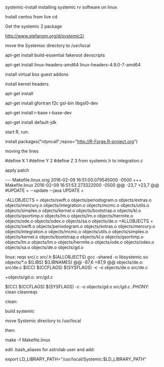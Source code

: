 systemic-install
installing systemic rv software on linux

Install centos from live cd

Get the systemic 2 package

http://www.stefanom.org/d/systemic2/

move the Systemoc directory to /usr/local

apt-get install build-essential fakeroot devscripts

apt-get install linux-headers-amd64 linux-headers-4.9.0-7-amd64

install virtual box guest addons

install kernel headers

apt-get install

apt-get install gfortran f2c gsl-bin libgsl0-dev

apt-get install r-base r-base-dev

apt-get install default-jdk

start R, run:

install.packages("rdyncall",repos="http://R-Forge.R-project.org")

moving the lines

#define X 1 #define Y 2 #define Z 3 from systemic.h to integration.c

apply patch

--- Makefile.linux.orig	2016-02-09 16:51:00.079545000 -0500 +++ Makefile.linux	2016-02-09 16:51:53.273322000 -0500 @@ -23,7 +23,7 @@ #UPDATE = --update --java UPDATE =

-ALLOBJECTS = objects/swift.o objects/periodogram.o objects/extras.o objects/mercury.o objects/integration.o objects/mcmc.o objects/utils.o objects/simplex.o objects/kernel.o objects/bootstrap.o objects/kl.o objects/qsortimp.o objects/lm.o objects/lm.o objects/hermite.o objects/ode.o objects/odex.o objects/sa.o objects/de.o +ALLOBJECTS = objects/swift.o objects/periodogram.o objects/extras.o objects/mercury.o objects/integration.o objects/mcmc.o objects/utils.o objects/simplex.o objects/kernel.o objects/bootstrap.o objects/kl.o objects/qsortimp.o objects/lm.o objects/lm.o objects/hermite.o objects/ode.o objects/odex.o objects/sa.o objects/de.o objects/gd.o

linux: reqs src/.c src/.h $(ALLOBJECTS) gcc -shared -o libsystemic.so objects/*.o $(LIBS) $(LIBNAMES) @@ -87,6 +87,9 @@ objects/de.o: src/de.c $(CC) $(CCFLAGS) $(SYSFLAGS) -c -o objects/de.o src/de.c

+objects/gd.o: src/gd.c

$(CC) $(CCFLAGS) $(SYSFLAGS) -c -o objects/gd.o src/gd.c
.PHONY: clean cleanreqs

clean:

build systemic

move Systemic directory to /usr/local

then:

make -f Makefile.linux

edit .bash_aliases for astrolab user and add:

export LD_LIBRARY_PATH="/usr/local/Systemic:$LD_LIBRARY_PATH"
